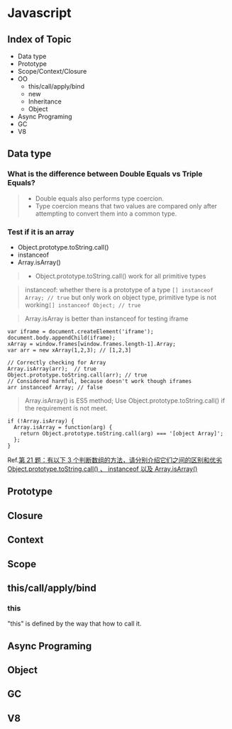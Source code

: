 # Javascript

## Index of Topic

- Data type
- Prototype
- Scope/Context/Closure
- OO
  - this/call/apply/bind
  - new
  - Inheritance
  - Object
- Async Programing
- GC
- V8

## Data type

### What is the difference between Double Equals vs Triple Equals?

> - Double equals also performs type coercion.
> - Type coercion means that two values are compared only after attempting to convert them into a common type.

### Test if it is an array

- Object.prototype.toString.call()
- instanceof
- Array.isArray()

> - Object.prototype.toString.call() work for all primitive types

> instanceof: whether there is a prototype of a type
> `[] instanceof Array; // true`
> but only work on object type, primitive type is not working`[] instanceof Object; // true`

> Array.isArray is better than instanceof for testing iframe

```
var iframe = document.createElement('iframe');
document.body.appendChild(iframe);
xArray = window.frames[window.frames.length-1].Array;
var arr = new xArray(1,2,3); // [1,2,3]

// Correctly checking for Array
Array.isArray(arr);  // true
Object.prototype.toString.call(arr); // true
// Considered harmful, because doesn't work though iframes
arr instanceof Array; // false
```

> Array.isArray() is ES5 method; Use Object.prototype.toString.call() if the requirement is not meet.

```
if (!Array.isArray) {
  Array.isArray = function(arg) {
    return Object.prototype.toString.call(arg) === '[object Array]';
  };
}
```

Ref.[第 21 题：有以下 3 个判断数组的方法，请分别介绍它们之间的区别和优劣 Object.prototype.toString.call() 、 instanceof 以及 Array.isArray()](https://github.com/Advanced-Frontend/Daily-Interview-Question/issues/23)

## Prototype

## Closure

## Context

## Scope

## this/call/apply/bind

### this

"this" is defined by the way that how to call it.

## Async Programing

## Object

## GC

## V8
